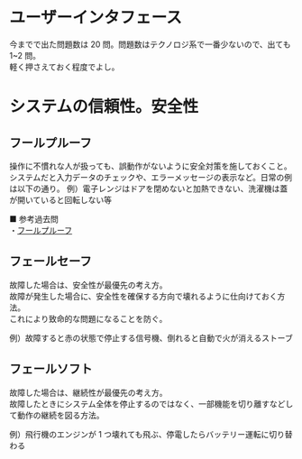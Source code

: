# ユーザーインタフェース

今までで出た問題数は 20 問。問題数はテクノロジ系で一番少ないので、出ても 1~2 問。  
軽く押さえておく程度でよし。

# システムの信頼性。安全性

## フールプルーフ

操作に不慣れな人が扱っても、誤動作がないように安全対策を施しておくこと。
システムだと入力データのチェックや、エラーメッセージの表示など。日常の例は以下の通り。
例）電子レンジはドアを閉めないと加熱できない、洗濯機は蓋が開いていると回転しない等

■ 参考過去問  
・[フールプルーフ](https://www.ap-siken.com/kakomon/23_aki/q26.html)

## フェールセーフ

故障した場合は、安全性が最優先の考え方。  
故障が発生した場合に、安全性を確保する方向で壊れるように仕向けておく方法。  
これにより致命的な問題になることを防ぐ。

例）故障すると赤の状態で停止する信号機、倒れると自動で火が消えるストーブ

## フェールソフト

故障した場合は、継続性が最優先の考え方。  
故障したときにシステム全体を停止するのではなく、一部機能を切り離すなどして動作の継続を図る方法。

例）飛行機のエンジンが 1 つ壊れても飛ぶ、停電したらバッテリー運転に切り替わる
